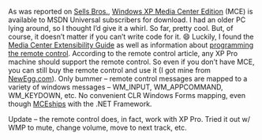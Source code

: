 As was reported on [Sells
Bros.](http://www.sellsbrothers.com/news/showTopic.aspx?ixTopic=477),
[Windows XP Media Center
Edition](http://www.microsoft.com/windowsxp/mediacenter/) (MCE) is
available to MSDN Universal subscribers for download. I had an older PC
lying around, so I thought I’d give it a whirl. So far, pretty cool.
But, of course, it doesn’t matter if you can’t write code for it.
:smile:
Luckily, I found the [Media Center Extensibility
Guide](http://msdn.microsoft.com/library/default.asp?url=/library/en-us/dnwmt/html/extensibility_guide.asp)
as well as information about [programming the remote
control](http://msdn.microsoft.com/library/default.asp?url=/library/en-us/dnwmt/html/remote_control.asp).
According to the remote control article, any XP Pro machine should
support the remote control. So even if you don’t have MCE, you can still
buy the remote control and use it (I got mine from
[NewEgg.com](http://www.newegg.com/app/viewproduct.asp?description=80-100-201)).
Only bummer – remote control messages are mapped to a variety of windows
messages – WM\_INPUT, WM\_APPCOMMAND, WM\_KEYDOWN, etc. No convenient
CLR Windows Forms mapping, even though
[MCE](http://msdn.microsoft.com/netframework/productinfo/overview/default.asp#section3)[ships](http://msdn.microsoft.com/chats/vstudio/vstudio_121802.asp)
with the .NET Framework.

Update – the remote control does, in fact, work with XP Pro. Tried it
out w/ WMP to mute, change volume, move to next track, etc.

